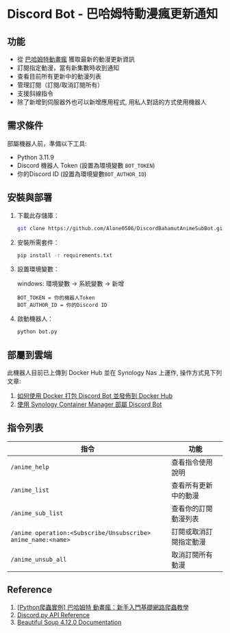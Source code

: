 # Discord Bot - 巴哈姆特動漫瘋更新通知

## 功能
- 從 [巴哈姆特動畫瘋](https://ani.gamer.com.tw/) 獲取最新的動漫更新資訊
- 訂閱指定動漫，當有新集數時收到通知
- 查看目前所有更新中的動漫列表
- 管理訂閱（訂閱/取消訂閱所有）
- 支援斜線指令
- 除了新增到伺服器外也可以新增應用程式, 用私人對話的方式使用機器人

## 需求條件
部屬機器人前，準備以下工具:
- Python 3.11.9
- Discord 機器人 Token (設置為環境變數 `BOT_TOKEN`)
- 你的Discord ID (設置為環境變數`BOT_AUTHOR_ID`)

## 安裝與部署
1. 下載此存儲庫：
   ```sh
   git clone https://github.com/Alone0506/DiscordBahamutAnimeSubBot.git
   ```
2. 安裝所需套件：
   ```sh
   pip install -r requirements.txt
   ```
3. 設置環境變數：
   
    windows: 環境變數 -> 系統變數 -> 新增
    ```
    BOT_TOKEN = 你的機器人Token
    BOT_AUTHOR_ID = 你的Discord ID
    ```
4. 啟動機器人：
   ```sh
   python bot.py
   ```

## 部屬到雲端
此機器人目前已上傳到 Docker Hub 並在 Synology Nas 上運作, 操作方式見下列文章:
1. [如何使用 Docker 打包 Discord Bot 並發佈到 Docker Hub](https://ted.familyds.com/2025/03/10/%e5%a6%82%e4%bd%95%e4%bd%bf%e7%94%a8-docker-%e6%89%93%e5%8c%85-discord-bot-%e4%b8%a6%e7%99%bc%e4%bd%88%e5%88%b0-docker-hub/)
2. [使用 Synology Container Manager 部屬 Discord Bot](https://ted.familyds.com/2025/03/10/%e4%bd%bf%e7%94%a8-synology-container-manager-%e9%83%a8%e5%b1%ac-discord-bot/)

## 指令列表
| 指令                    | 功能                                      |
|-------------------------|-----------------------------------------|
| `/anime_help`         | 查看指令使用說明                         |
| `/anime_list`         | 查看所有更新中的動漫                     |
| `/anime_sub_list`     | 查看你的訂閱動漫列表                     |
| `/anime operation:<Subscribe/Unsubscribe> anime_name:<name>` | 訂閱或取消訂閱指定動漫 |
| `/anime_unsub_all`    | 取消訂閱所有動漫                         |

## Reference
1. [[Python爬蟲實例] 巴哈姆特 動畫瘋：新手入門基礎網路爬蟲教學](https://blog.jiatool.com/posts/gamer_ani_spider/)
2. [Discord.py API Reference](https://discordpy.readthedocs.io/en/stable/api.html)
3. [Beautiful Soup 4.12.0 Documentation](https://www.crummy.com/software/BeautifulSoup/bs4/doc.zh/)